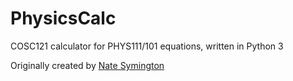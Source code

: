 # PhysicsCalc
COSC121 calculator for PHYS111/101 equations, written in Python 3

Originally created by <a href="http://learn.canterbury.ac.nz/user/view.php?id=96602&course=2823">Nate Symington</a>

